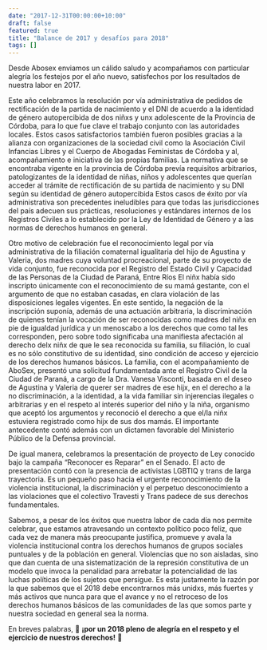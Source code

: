 ```yaml
---
date: "2017-12-31T00:00:00+10:00"
draft: false
featured: true
title: "Balance de 2017 y desafíos para 2018"
tags: []
---
```


Desde Abosex enviamos un cálido saludo y acompañamos con particular alegría los festejos por el año nuevo, satisfechos por los resultados de nuestra labor en 2017.

Este año celebramos la resolución por vía administrativa de pedidos de rectificación de la partida de nacimiento y el DNI de acuerdo a la identidad de género autopercibida de dos niñxs y unx adolescente de la Provincia de Córdoba, para lo que fue clave el trabajo conjunto con las autoridades locales. Estos casos satisfactorios también fueron posibles gracias a la alianza con organizaciones de la sociedad civil como la Asociación Civil Infancias Libres y el Cuerpo de Abogadas Feministas de Córdoba y al, acompañamiento e iniciativa de las propias familias.
La normativa que se encontraba vigente en la provincia de Córdoba prevía requisitos arbitrarios, patologizantes de la identidad de niñas, niños y adolescentes que querían acceder al trámite de rectificación de su partida de nacimiento y su DNI según su identidad de género autopercibida Estos casos de éxito por vía administrativa son precedentes ineludibles para que todas las jurisdicciones del país adecuen sus prácticas, resoluciones y estándares internos de los Registros Civiles a lo establecido por la Ley de Identidad de Género y a las normas de derechos humanos en general.

Otro motivo de celebración fue el reconocimiento legal por vía administrativa de la filiación comaternal igualitaria del hijo de Agustina y Valeria, dos madres cuya voluntad procreacional, parte de su proyecto de vida conjunto, fue reconocida por el Registro del Estado Civil y Capacidad de las Personas de la Ciudad de Paraná, Entre Ríos
El niñx había sido inscripto únicamente con el reconocimiento de su mamá gestante, con el argumento de que no estaban casadas, en clara violación de las disposiciones legales vigentes. En este sentido, la negación de la inscripción suponía, además de una actuación arbitraria, la discriminación de quienes tenían la vocación de ser reconocidas como madres del niñx en pie de igualdad jurídica y un menoscabo a los derechos que como tal les corresponden, pero sobre todo significaba una manifiesta afectación al derecho delx niñx de que le sea reconocida su familia, su filiación, lo cual es no sólo constitutivo de su identidad, sino condición de acceso y ejercicio de los derechos humanos básicos.
La familia, con el acompañamiento de AboSex, presentó una solicitud fundamentada ante el Registro Civil de la Ciudad de Paraná, a cargo de la Dra. Vanesa Visconti, basada en el deseo de Agustina y Valeria de querer ser madres de ese hijx, en el derecho a la no discriminación, a la identidad, a la vida familiar sin injerencias ilegales o arbitrarias y en el respeto al interés superior del niño y la niña, organismo que aceptó los argumentos y reconoció el derecho a que el/la niñx estuviera registrado como hijx de sus dos mamás. El importante antecedente contó además con un dictamen favorable del Ministerio Público de la Defensa provincial.

De igual manera, celebramos la presentación de proyecto de Ley conocido bajo la campaña “Reconocer es Reparar” en el Senado. El acto de presentación contó con la presencia de activistas LGBTIQ y trans de larga trayectoria. Es un pequeño paso hacia el urgente reconocimiento de la violencia institucional, la discriminación y el perpetuo desconocimiento a las violaciones que el colectivo Travesti y Trans padece de sus derechos fundamentales.

Sabemos, a pesar de los éxitos que nuestra labor de cada día nos permite celebrar, que estamos atravesando un contexto político poco feliz, que cada vez de manera más preocupante justifica, promueve y avala la violencia institucional contra los derechos humanos de grupos sociales puntuales y de la población en general. Violencias que no son aisladas, sino que dan cuenta de una sistematización de la represión constitutiva de un modelo que invoca la penalidad para arrebatar la potencialidad de las luchas políticas de los sujetos que persigue. Es esta justamente la razón por la que sabemos que el 2018 debe encontrarnos más unidxs, más fuertes y más activos que nunca para que el avance y no el retroceso de los derechos humanos básicos de las comunidades de las que somos parte y nuestra sociedad en general sea la norma.

En breves palabras, :confetti_ball: **¡por un 2018 pleno de alegría en el respeto y el ejercicio de nuestros derechos!** :confetti_ball: